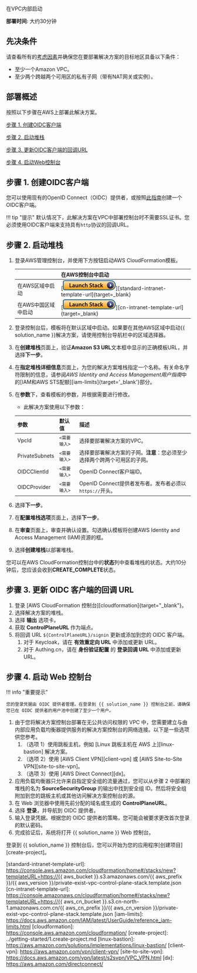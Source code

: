 在VPC内部启动

**部署时间**: 大约30分钟

## 先决条件

请查看所有的[考虑因素](../plan-deployment/cost.md)并确保您在要部署解决方案的目标地区具备以下条件：

- 至少一个Amazon VPC。
- 至少两个跨越两个可用区的私有子网（带有NAT网关或实例）。

## 部署概述

按照以下步骤在AWS上部署此解决方案。

[步骤 1. 创建OIDC客户端](#1-oidc)

[步骤 2. 启动堆栈](#2)

[步骤 3. 更新OIDC客户端的回调URL](#3-oidc-url)

[步骤 4. 启动Web控制台](#4-web)

## 步骤 1. 创建OIDC客户端

您可以使用现有的OpenID Connect（OIDC）提供者，或按照[此指南][oidc-clients]创建一个OIDC客户端。

!!! tip "提示"
    默认情况下，此解决方案在VPC中部署控制台时不需要SSL证书。您必须使用OIDC客户端来支持具有`http`协议的回调URL。

## 步骤 2. 启动堆栈

1. 登录AWS管理控制台，并使用下方按钮启动AWS CloudFormation模板。

    |                           | 在AWS控制台中启动                                                                                                                                                                                                                                                            |
    |---------------------------| ------------------------- |
    | 在AWS区域中启动           | [![启动堆栈][launch-stack]][standard-intranet-template-url]{target=_blank}                               |
    | 在AWS中国区域中启动       | [![启动堆栈][launch-stack]][cn-intranet-template-url]{target=_blank}                                 |

2. 登录控制台后，模板将在默认区域中启动。如果要在其他AWS区域中启动{{ solution_name }}解决方案，请使用控制台导航栏中的区域选择器。
3. 在**创建堆栈**页面上，验证**Amazon S3 URL**文本框中显示的正确模板URL，并选择**下一步**。
4. 在**指定堆栈详细信息**页面上，为您的解决方案堆栈指定一个名称。有关命名字符限制的信息，请参阅*AWS Identity and Access Management用户指南*中的[IAM和AWS STS配额][iam-limits]{target='_blank'}部分。
5. 在**参数**下，查看模板的参数，并根据需要进行修改。

    * 此解决方案使用以下参数：

    | 参数             | 默认值           | 描述                                                         |
    | ---------------- | ---------------- | ------------------------------------------------------------ |
    | VpcId            | `<需要输入>`      | 选择要部署解决方案的VPC。 |
    | PrivateSubnets   | `<需要输入>`      | 选择要部署解决方案的子网。**注意**：您必须至少选择两个跨两个可用区的子网。 |
    | OIDCClientId     | `<需要输入>`      | OpenID Connect客户端ID。 |
    | OIDCProvider     | `<需要输入>`      | OpenID Connect提供者发布者。发布者必须以`https://`开头。 |

6. 选择**下一步**。
7. 在**配置堆栈选项**页面上，选择**下一步**。
8. 在**审查**页面上，审查并确认设置。勾选确认模板将创建AWS Identity and Access Management (IAM)资源的框。
9. 选择**创建堆栈**以部署堆栈。

您可以在AWS CloudFormation控制台中的**状态**列中查看堆栈的状态。大约10分钟后，您应该会收到**CREATE_COMPLETE**状态。

## 步骤 3. 更新 OIDC 客户端的回调 URL

1. 登录 [AWS CloudFormation 控制台][cloudformation]{target="_blank"}。
2. 选择解决方案的堆栈。
3. 选择 **输出** 选项卡。
4. 获取 **ControlPlaneURL** 作为端点。
5. 将回调 URL `${ControlPlaneURL}/signin` 更新或添加到您的 OIDC 客户端。
    1. 对于 Keycloak，请在 **有效重定向 URL** 中添加或更新 URL。
    2. 对于 Authing.cn，请在 **身份验证配置** 的 **登录回调 URL** 中添加或更新 URL。

## 步骤 4. 启动 Web 控制台

!!! info "重要提示"

    您的登录凭据由 OIDC 提供者管理。在登录到 {{ solution_name }} 控制台之前，请确保您已在 OIDC 提供者的用户池中创建了至少一个用户。

1. 由于您将解决方案控制台部署在无公共访问权限的 VPC 中，您需要建立与由内部应用负载均衡器提供服务的解决方案控制台的网络连接。以下是一些选项供您参考。
      1. （选项 1）使用跳板主机，例如 [Linux 跳板主机在 AWS 上][linux-bastion] 解决方案。
      2. （选项 2）使用 [AWS Client VPN][client-vpn] 或 [AWS Site-to-Site VPN][site-to-site-vpn]。
      3. （选项 3）使用 [AWS Direct Connect][dx]。
2. 应用负载均衡器只允许来自指定安全组的流量通过，您可以从步骤 2 中部署的堆栈的名为 **SourceSecurityGroup** 的输出中找到安全组 ID。然后将安全组附加到您的跳板主机或其他访问解决方案控制台的源。
3. 在 Web 浏览器中使用先前分配的域名或生成的 **ControlPlaneURL**。
4. 选择 **登录**，并导航到 OIDC 提供者。
5. 输入登录凭据。根据您的 OIDC 提供者的策略，您可能会被要求更改首次登录的默认密码。
6. 完成验证后，系统将打开 {{ solution_name }} Web 控制台。

登录到 {{ solution_name }} 控制台后，您可以开始为您的应用程序[创建项目][create-project]。

[subnet]: https://docs.aws.amazon.com/vpc/latest/userguide/configure-subnets.html#subnet-types
[oidc-clients]: ./with-oidc.md#step-1-create-oidc-client
[launch-stack]: ../images/launch-stack.webp
[standard-intranet-template-url]: https://console.aws.amazon.com/cloudformation/home#/stacks/new?templateURL=https://{{ aws_bucket }}.s3.amazonaws.com/{{ aws_prefix }}/{{ aws_version }}/private-exist-vpc-control-plane-stack.template.json
[cn-intranet-template-url]: https://console.amazonaws.cn/cloudformation/home#/stacks/new?templateURL=https://{{ aws_cn_bucket }}.s3.cn-north-1.amazonaws.com.cn/{{ aws_cn_prefix }}/{{ aws_cn_version }}/private-exist-vpc-control-plane-stack.template.json
[iam-limits]: https://docs.aws.amazon.com/IAM/latest/UserGuide/reference_iam-limits.html
[cloudformation]: https://console.aws.amazon.com/cloudformation/
[create-project]: ../getting-started/1.create-project.md
[linux-bastion]: https://aws.amazon.com/solutions/implementations/linux-bastion/
[client-vpn]: https://aws.amazon.com/vpn/client-vpn/
[site-to-site-vpn]: https://docs.aws.amazon.com/vpn/latest/s2svpn/VPC_VPN.html
[dx]: https://aws.amazon.com/directconnect/
